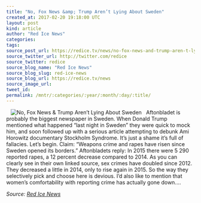 ```yaml
---
title: "No, Fox News &amp; Trump Aren’t Lying About Sweden"
created_at: 2017-02-20 19:18:00 UTC
layout: post
kind: article
author: "Red Ice News"
categories: 
tags: 
source_post_url: https://redice.tv/news/no-fox-news-and-trump-aren-t-lying-about-sweden
source_twitter_url: http://twitter.com/redice
source_twitter: redice
source_blog_name: "Red Ice News"
source_blog_slug: red-ice-news
source_blog_url: https://redice.tv/news
source_image_url: 
tweet_id:
permalink: /mntr/:categories/:year/:month/:day/:title/
---
```

<img align="left" hspace="12" alt="No, Fox News &amp; Trump Aren&rsquo;t Lying About Sweden" src="https://rdice.net/a/c/n/17/02202016-Stortorget_in_Malm23.9cd7b47f.jpg"> Aftonbladet is probably the biggest newspaper in Sweden. When Donald Trump mentioned what happened “last night in Sweden” they were quick to mock him, and soon followed up with a serious article attempting to debunk Ami Horowitz documentary Stockholm Syndrome. It’s just a shame it’s full of fallacies. Let’s begin. Claim: “Weapons crime and rapes have risen since Sweden opened its borders.” Aftonbladets reply: In 2015 there were 5 290 reported rapes, a 12 percent decrease compared to 2014. As you can clearly see in their own linked source, sex crimes have doubled since 2012. They decreased a little in 2014, only to rise again in 2015. So the way they selectively pick and choose here is devious. I’d also like to mention that women’s comfortability with reporting crime has actually gone down.&#8230;<div class="">
    <i>Source: <a href="https://redice.tv/news">Red Ice News</a></i>
</div>
